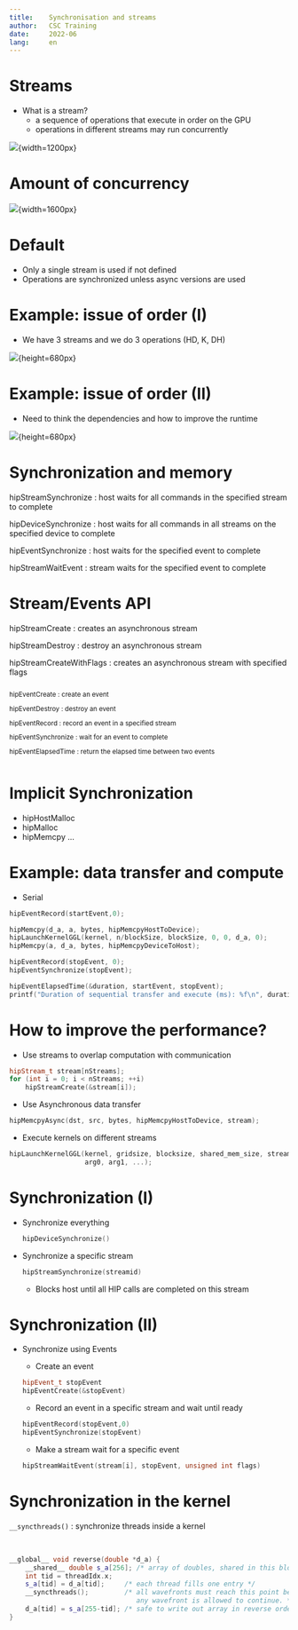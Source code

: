 ```yaml
---
title:    Synchronisation and streams
author:   CSC Training
date:     2022-06
lang:     en
---
```


# Streams

- What is a stream?
    - a sequence of operations that execute in order on the GPU
    - operations in different streams may run concurrently

![](./img/streams.png){width=1200px}


# Amount of concurrency

![](./img/streams2.png){width=1600px}


# Default

- Only a single stream is used if not defined
- Operations are synchronized unless async versions are used


# Example: issue of order (I)

- We have 3 streams and we do 3 operations (HD, K, DH)

![](./img/streams-example-1.png){height=680px}


# Example: issue of order (II)

- Need to think the dependencies and how to improve the runtime

![](./img/streams-example-2.png){height=680px}


# Synchronization and memory

hipStreamSynchronize
  : host waits for all commands in the specified stream to complete

hipDeviceSynchronize
  : host waits for all commands in all streams on the specified device to
    complete

hipEventSynchronize
  : host waits for the specified event to complete

hipStreamWaitEvent
  : stream waits for the specified event to complete


# Stream/Events API

<div class="column">
hipStreamCreate
  : creates an asynchronous stream

hipStreamDestroy
  : destroy an asynchronous stream

hipStreamCreateWithFlags
  : creates an asynchronous stream with specified flags
</div>

<div class="column">
<small>

hipEventCreate
  : create an event

hipEventDestroy
  : destroy an event

hipEventRecord
  : record an event in a specified stream

hipEventSynchronize
  : wait for an event to complete

hipEventElapsedTime
  : return the elapsed time between two events

</small>
</div>


# Implicit Synchronization

- hipHostMalloc
- hipMalloc
- hipMemcpy
...


# Example: data transfer and compute

- Serial

```cpp
hipEventRecord(startEvent,0);

hipMemcpy(d_a, a, bytes, hipMemcpyHostToDevice);
hipLaunchKernelGGL(kernel, n/blockSize, blockSize, 0, 0, d_a, 0);
hipMemcpy(a, d_a, bytes, hipMemcpyDeviceToHost);

hipEventRecord(stopEvent, 0);
hipEventSynchronize(stopEvent);

hipEventElapsedTime(&duration, startEvent, stopEvent);
printf("Duration of sequential transfer and execute (ms): %f\n", duration);
```


# How to improve the performance?

- Use streams to overlap computation with communication
```cpp
hipStream_t stream[nStreams];
for (int i = 0; i < nStreams; ++i)
    hipStreamCreate(&stream[i]);
```

- Use Asynchronous data transfer
```cpp
hipMemcpyAsync(dst, src, bytes, hipMemcpyHostToDevice, stream);
```

- Execute kernels on different streams
```cpp
hipLaunchKernelGGL(kernel, gridsize, blocksize, shared_mem_size, stream,
                   arg0, arg1, ...);
```


# Synchronization (I)

- Synchronize everything
  ```cpp
  hipDeviceSynchronize()
  ```

- Synchronize a specific stream
  ```cpp
  hipStreamSynchronize(streamid)
  ```
    - Blocks host until all HIP calls are completed on this stream


# Synchronization (II)

- Synchronize using Events
    - Create an event
    ```cpp
    hipEvent_t stopEvent
    hipEventCreate(&stopEvent)
    ```

    - Record an event in a specific stream and wait until ready
    ```cpp
    hipEventRecord(stopEvent,0)
    hipEventSynchronize(stopEvent)
    ```

    - Make a stream wait for a specific event
    ```cpp
    hipStreamWaitEvent(stream[i], stopEvent, unsigned int flags)
    ```


# Synchronization in the kernel

`__syncthreads()`
  : synchronize threads inside a kernel

<br>

```cpp
__global__ void reverse(double *d_a) {
    __shared__ double s_a[256]; /* array of doubles, shared in this block */
    int tid = threadIdx.x;
    s_a[tid] = d_a[tid];     /* each thread fills one entry */
    __syncthreads();         /* all wavefronts must reach this point before
                                any wavefront is allowed to continue. */
    d_a[tid] = s_a[255-tid]; /* safe to write out array in reverse order */
}
```

